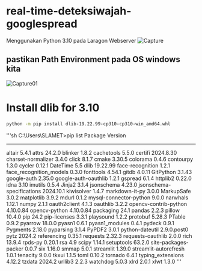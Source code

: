 # real-time-deteksiwajah-googlespread
Menggunakan Python 3.10 pada Laragon Webserver 
![Capture](https://github.com/user-attachments/assets/9cf8cbcd-b32e-4726-8315-953d3ae7e66e)
## pastikan Path Environment pada OS windows kita
![Capture01](https://github.com/user-attachments/assets/3751aad9-bba7-4bbe-b60f-7838bc925f9a)
# Install dlib for 3.10

```sh
python -m pip install dlib-19.22.99-cp310-cp310-win_amd64.whl
```

'''sh
C:\Users\SLAMET>pip list
Package                   Version
------------------------- -----------
altair                    5.4.1
attrs                     24.2.0
blinker                   1.8.2
cachetools                5.5.0
certifi                   2024.8.30
charset-normalizer        3.4.0
click                     8.1.7
cmake                     3.30.5
colorama                  0.4.6
contourpy                 1.3.0
cycler                    0.12.1
DateTime                  5.5
dlib                      19.22.99
face-recognition          1.2.1
face_recognition_models   0.3.0
fonttools                 4.54.1
gitdb                     4.0.11
GitPython                 3.1.43
google-auth               2.35.0
google-auth-oauthlib      1.2.1
gspread                   6.1.4
httplib2                  0.22.0
idna                      3.10
imutils                   0.5.4
Jinja2                    3.1.4
jsonschema                4.23.0
jsonschema-specifications 2024.10.1
kiwisolver                1.4.7
markdown-it-py            3.0.0
MarkupSafe                3.0.2
matplotlib                3.9.2
mdurl                     0.1.2
mysql-connector-python    9.0.0
narwhals                  1.12.1
numpy                     2.1.1
oauth2client              4.1.3
oauthlib                  3.2.2
opencv-contrib-python     4.10.0.84
opencv-python             4.10.0.84
packaging                 24.1
pandas                    2.2.3
pillow                    10.4.0
pip                       24.2
pip-licenses              3.3.1
playsound                 1.2.2
protobuf                  5.28.3
PTable                    0.9.2
pyarrow                   18.0.0
pyasn1                    0.6.1
pyasn1_modules            0.4.1
pydeck                    0.9.1
Pygments                  2.18.0
pyparsing                 3.1.4
PyPDF2                    3.0.1
python-dateutil           2.9.0.post0
pytz                      2024.2
referencing               0.35.1
requests                  2.32.3
requests-oauthlib         2.0.0
rich                      13.9.4
rpds-py                   0.20.1
rsa                       4.9
scipy                     1.14.1
setuptools                63.2.0
site-packages-packer      0.0.7
six                       1.16.0
smmap                     5.0.1
streamlit                 1.39.0
streamlit-autorefresh     1.0.1
tenacity                  9.0.0
tkxui                     1.1.5
toml                      0.10.2
tornado                   6.4.1
typing_extensions         4.12.2
tzdata                    2024.2
urllib3                   2.2.3
watchdog                  5.0.3
xlrd                      2.0.1
xlwt                      1.3.0
'''
